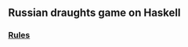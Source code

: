 ## Russian draughts game on Haskell

### [Rules](https://ru.wikipedia.org/wiki/%D0%A8%D0%B0%D1%88%D0%BA%D0%B8#%D0%A0%D1%83%D1%81%D1%81%D0%BA%D0%B8%D0%B5)
